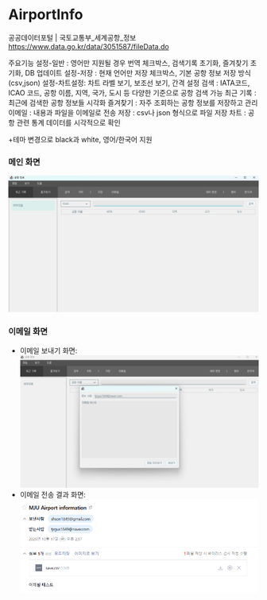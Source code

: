 # AirportInfo

공공데이터포털 | 국토교통부_세계공항_정보
https://www.data.go.kr/data/3051587/fileData.do


주요기능
설정-일반 : 영어만 지원될 경우 번역 체크박스, 검색기록 초기화, 즐겨찾기 초기화, DB 업데이트
설정-저장 : 현재 언어만 저장 체크박스, 기본 공항 정보 저장 방식(csv,json)
설정-차트설정: 차트 라벨 보기, 보조선 보기, 간격 설정
검색 : IATA코드, ICAO 코드, 공항 이름, 지역, 국가, 도시 등 다양한 기준으로 공항 검색 가능
최근 기록 : 최근에 검색한 공항 정보들 시각화
즐겨찾기 : 자주 조회하는 공항 정보를 저장하고 관리
이메일 : 내용과 파일을 이메일로 전송
저장 : csv나 json 형식으로 파일 저장
차트 : 공항 관련 통계 데이터를 시각적으로 확인

+테마 변경으로 black과 white, 영어/한국어 지원

### 메인 화면
![메인 화면](docs/main.png)

### 이메일 화면
- 이메일 보내기 화면:  
![이메일 화면](docs/email.png)
- 이메일 전송 결과 화면:  
![이메일 결과 화면](docs/emailR.png)
